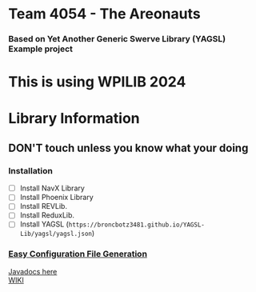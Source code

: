 # Team 4054 - The Areonauts 
### Based on Yet Another Generic Swerve Library (YAGSL) Example project
# This is using WPILIB 2024

# Library Information
## DON'T touch unless you know what your doing
### Installation
- [ ] Install NavX Library
- [ ] Install Phoenix Library
- [ ] Install REVLib.
- [ ] Install ReduxLib.
- [ ] Install YAGSL (`https://broncbotz3481.github.io/YAGSL-Lib/yagsl/yagsl.json`)  

### [Easy Configuration File Generation](https://broncbotz3481.github.io/YAGSL-Example/)


[Javadocs here](https://broncbotz3481.github.io/YAGSL/)  
[WIKI](https://github.com/BroncBotz3481/YAGSL/wiki)  
